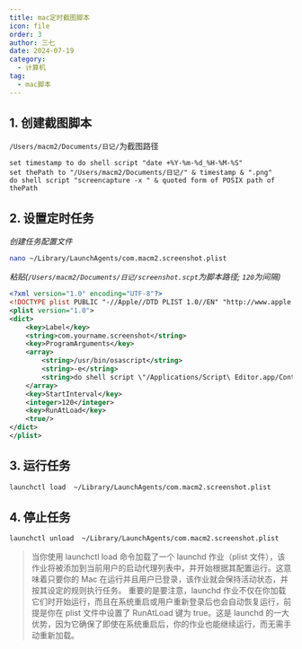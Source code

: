 ```yaml
---
title: mac定时截图脚本
icon: file
order: 3
author: 三七
date: 2024-07-19
category:
  - 计算机
tag:
  - mac脚本
---
```


<!-- more --> 
## 1. 创建截图脚本 
`/Users/macm2/Documents/日记/`为截图路径
```scpt
set timestamp to do shell script "date +%Y-%m-%d_%H-%M-%S"
set thePath to "/Users/macm2/Documents/日记/" & timestamp & ".png"
do shell script "screencapture -x " & quoted form of POSIX path of thePath
```
## 2. 设置定时任务

*创建任务配置文件*
```sh
nano ~/Library/LaunchAgents/com.macm2.screenshot.plist
```

*粘贴(`/Users/macm2/Documents/日记/screenshot.scpt`为脚本路径; `120`为间隔)*
```xml
<?xml version="1.0" encoding="UTF-8"?>
<!DOCTYPE plist PUBLIC "-//Apple//DTD PLIST 1.0//EN" "http://www.apple.com/DTDs/PropertyList-1.0.dtd">
<plist version="1.0">
<dict>
	<key>Label</key>
	<string>com.yourname.screenshot</string>
	<key>ProgramArguments</key>
	<array>
		<string>/usr/bin/osascript</string>
		<string>-e</string>
		<string>do shell script \"/Applications/Script\ Editor.app/Contents/Resources/run.scpt -a /Users/macm2/Documents/日记/screenshot.scpt\"</string>
	</array>
	<key>StartInterval</key>
	<integer>120</integer>
	<key>RunAtLoad</key>
	<true/>
</dict>
</plist>
```

## 3. 运行任务
```sh
launchctl load  ~/Library/LaunchAgents/com.macm2.screenshot.plist
```

## 4. 停止任务
```sh
launchctl unload  ~/Library/LaunchAgents/com.macm2.screenshot.plist
```

>当你使用 launchctl load 命令加载了一个 launchd 作业（plist 文件），该作业将被添加到当前用户的启动代理列表中，并开始根据其配置运行。这意味着只要你的 Mac 在运行并且用户已登录，该作业就会保持活动状态，并按其设定的规则执行任务。
>重要的是要注意，launchd 作业不仅在你加载它们时开始运行，而且在系统重启或用户重新登录后也会自动恢复运行，前提是你在 plist 文件中设置了 RunAtLoad 键为 true。这是 launchd 的一大优势，因为它确保了即使在系统重启后，你的作业也能继续运行，而无需手动重新加载。